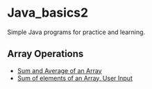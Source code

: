 # Java_basics2
Simple Java programs for practice and learning.
## Array Operations 
- [Sum and Average of an Array](SumAverage.java) 
- [Sum of elements of an Array, User Input](SumArray.java) 
